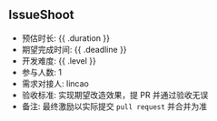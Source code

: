 ## IssueShoot
- 预估时长: {{ .duration }}
- 期望完成时间: {{ .deadline }}
- 开发难度: {{ .level }}
- 参与人数: 1
- 需求对接人: lincao
- 验收标准: 实现期望改造效果，提 PR 并通过验收无误
- 备注: 最终激励以实际提交 `pull request` 并合并为准
